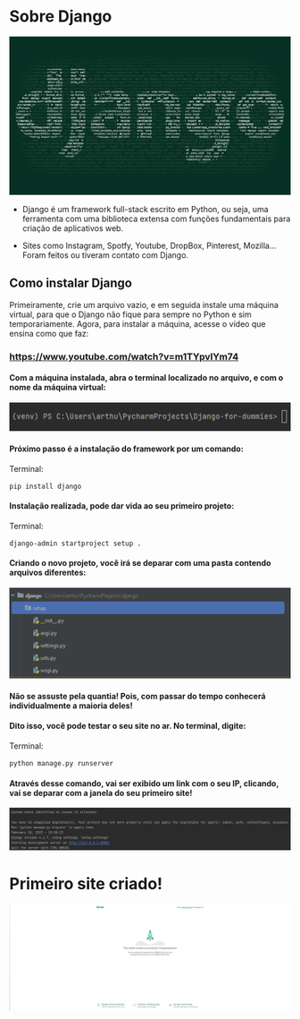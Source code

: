 # Sobre Django

![Logo do Django](https://github.com/ArthurOReis/Django-for-dummies/blob/main/Introducao/Estatico/img.png)

* Django é um framework full-stack escrito em Python, ou seja, uma ferramenta com uma biblioteca extensa com funções fundamentais para criação de aplicativos web.

* Sites como Instagram, Spotfy, Youtube, DropBox, Pinterest, Mozilla... Foram feitos ou tiveram contato com Django.

## Como instalar Django

Primeiramente, crie um arquivo vazio, e em seguida instale uma máquina virtual, para que o Django não fique para sempre no Python e sim temporariamente. Agora, para instalar a máquina, acesse o vídeo que ensina como que faz:

### https://www.youtube.com/watch?v=m1TYpvIYm74

#### Com a máquina instalada, abra o terminal localizado no arquivo, e com o nome da máquina virtual:

![Terminal](https://github.com/ArthurOReis/Django-for-dummies/blob/main/Introducao/Estatico/img_1.png)

#### Próximo passo é a instalação do framework por um comando:

Terminal:
~~~terminal
pip install django
~~~

#### Instalação realizada, pode dar vida ao seu primeiro projeto:

Terminal:
~~~terminal
django-admin startproject setup .
~~~

#### Criando o novo projeto, você irá se deparar com uma pasta contendo arquivos diferentes:

![Arquivos Django](https://github.com/ArthurOReis/Django-for-dummies/blob/main/Introducao/Estatico/img_2.png)

#### Não se assuste pela quantia! Pois, com passar do tempo conhecerá individualmente a maioria deles!

#### Dito isso, você pode testar o seu site no ar. No terminal, digite:

Terminal:
~~~terminal
python manage.py runserver
~~~

#### Através desse comando, vai ser exibido um link com o seu IP, clicando, vai se deparar com a janela do seu primeiro site!

![Site aberto](https://github.com/ArthurOReis/Django-for-dummies/blob/main/Introducao/Estatico/img_3.png)

# Primeiro site criado!
![Site aberto](https://github.com/ArthurOReis/Django-for-dummies/blob/main/Introducao/Estatico/img_4.png)